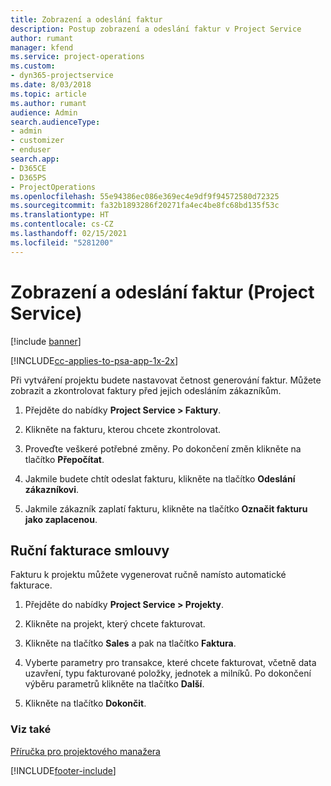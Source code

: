 ```yaml
---
title: Zobrazení a odeslání faktur
description: Postup zobrazení a odeslání faktur v Project Service
author: rumant
manager: kfend
ms.service: project-operations
ms.custom:
- dyn365-projectservice
ms.date: 8/03/2018
ms.topic: article
ms.author: rumant
audience: Admin
search.audienceType:
- admin
- customizer
- enduser
search.app:
- D365CE
- D365PS
- ProjectOperations
ms.openlocfilehash: 55e94386ec086e369ec4e9df9f94572580d72325
ms.sourcegitcommit: fa32b1893286f20271fa4ec4be8fc68bd135f53c
ms.translationtype: HT
ms.contentlocale: cs-CZ
ms.lasthandoff: 02/15/2021
ms.locfileid: "5281200"
---
```

# <a name="view-and-send-invoices-project-service"></a>Zobrazení a odeslání faktur (Project Service)

[!include [banner](../includes/psa-now-project-operations.md)]

[!INCLUDE[cc-applies-to-psa-app-1x-2x](../includes/cc-applies-to-psa-app-1x-2x.md)]

Při vytváření projektu budete nastavovat četnost generování faktur. Můžete zobrazit a zkontrolovat faktury před jejich odesláním zákazníkům.  
  
1.  Přejděte do nabídky **Project Service > Faktury**.  
  
2.  Klikněte na fakturu, kterou chcete zkontrolovat.  
  
3.  Proveďte veškeré potřebné změny. Po dokončení změn klikněte na tlačítko **Přepočítat**.  
  
4.  Jakmile budete chtít odeslat fakturu, klikněte na tlačítko **Odeslání zákazníkovi**.  
  
5.  Jakmile zákazník zaplatí fakturu, klikněte na tlačítko **Označit fakturu jako zaplacenou**.  
  
## <a name="manually-invoice-a-contract"></a>Ruční fakturace smlouvy  
 Fakturu k projektu můžete vygenerovat ručně namísto automatické fakturace.  
  
1.  Přejděte do nabídky **Project Service > Projekty**.  
  
2.  Klikněte na projekt, který chcete fakturovat.  
  
3.  Klikněte na tlačítko **Sales** a pak na tlačítko **Faktura**.  
  
4.  Vyberte parametry pro transakce, které chcete fakturovat, včetně data uzavření, typu fakturované položky, jednotek a milníků. Po dokončení výběru parametrů klikněte na tlačítko **Další**.  
  
5.  Klikněte na tlačítko **Dokončit**.  
  
### <a name="see-also"></a>Viz také  
 [Příručka pro projektového manažera](../psa/project-manager-guide.md)


[!INCLUDE[footer-include](../includes/footer-banner.md)]